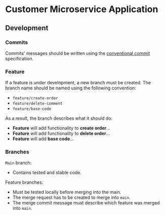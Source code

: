 # Customer Microservice Application

## Development

### Commits

Commits' messages should be written using the [conventional commit](https://www.conventionalcommits.org/en/v1.0.0/) specification.

### Feature

If a feature is under development, a new branch must be created. The branch name should be named using the following convention:
* `feature/create-order`
* `feature/delete-comment`
* `feature/base-code`

As a result, the branch describes what it should do:
* **Feature** will add functionality to **create order**...
* **Feature** will add functionality to **delete order**...
* **Feature** will add **base code**...

### Branches

`Main` branch:
* Contains tested and stable code.

Feature branches:
* Must be tested locally before merging into the main.
* The merge request has to be created to merge into `main`.
* The merge commit message must describe which feature was merged into `main`.

